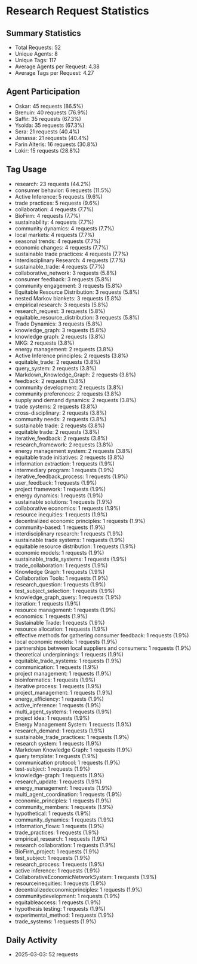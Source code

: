 # Research Request Statistics

## Summary Statistics
- Total Requests: 52
- Unique Agents: 8
- Unique Tags: 117
- Average Agents per Request: 4.38
- Average Tags per Request: 4.27

## Agent Participation
- Oskar: 45 requests (86.5%)
- Brenuin: 40 requests (76.9%)
- Saffir: 35 requests (67.3%)
- Ysolda: 35 requests (67.3%)
- Sera: 21 requests (40.4%)
- Jenassa: 21 requests (40.4%)
- Farin Alteris: 16 requests (30.8%)
- Lokir: 15 requests (28.8%)

## Tag Usage
- research: 23 requests (44.2%)
- consumer behavior: 6 requests (11.5%)
- Active Inference: 5 requests (9.6%)
- trade practices: 5 requests (9.6%)
- collaboration: 4 requests (7.7%)
- BioFirm: 4 requests (7.7%)
- sustainability: 4 requests (7.7%)
- community dynamics: 4 requests (7.7%)
- local markets: 4 requests (7.7%)
- seasonal trends: 4 requests (7.7%)
- economic changes: 4 requests (7.7%)
- sustainable trade practices: 4 requests (7.7%)
- Interdisciplinary Research: 4 requests (7.7%)
- sustainable_trade: 4 requests (7.7%)
- collaborative_network: 3 requests (5.8%)
- consumer feedback: 3 requests (5.8%)
- community engagement: 3 requests (5.8%)
- Equitable Resource Distribution: 3 requests (5.8%)
- nested Markov blankets: 3 requests (5.8%)
- empirical research: 3 requests (5.8%)
- research_request: 3 requests (5.8%)
- equitable_resource_distribution: 3 requests (5.8%)
- Trade Dynamics: 3 requests (5.8%)
- knowledge_graph: 3 requests (5.8%)
- knowledge graph: 2 requests (3.8%)
- MKG: 2 requests (3.8%)
- energy management: 2 requests (3.8%)
- Active Inference principles: 2 requests (3.8%)
- equitable_trade: 2 requests (3.8%)
- query_system: 2 requests (3.8%)
- Markdown_Knowledge_Graph: 2 requests (3.8%)
- feedback: 2 requests (3.8%)
- community development: 2 requests (3.8%)
- community preferences: 2 requests (3.8%)
- supply and demand dynamics: 2 requests (3.8%)
- trade systems: 2 requests (3.8%)
- cross-disciplinary: 2 requests (3.8%)
- community needs: 2 requests (3.8%)
- sustainable trade: 2 requests (3.8%)
- equitable trade: 2 requests (3.8%)
- iterative_feedback: 2 requests (3.8%)
- research_framework: 2 requests (3.8%)
- energy management system: 2 requests (3.8%)
- equitable trade initiatives: 2 requests (3.8%)
- information extraction: 1 requests (1.9%)
- intermediary program: 1 requests (1.9%)
- iterative_feedback_process: 1 requests (1.9%)
- user_feedback: 1 requests (1.9%)
- project framework: 1 requests (1.9%)
- energy dynamics: 1 requests (1.9%)
- sustainable solutions: 1 requests (1.9%)
- collaborative economics: 1 requests (1.9%)
- resource inequities: 1 requests (1.9%)
- decentralized economic principles: 1 requests (1.9%)
- community-based: 1 requests (1.9%)
- interdisciplinary research: 1 requests (1.9%)
- sustainable trade systems: 1 requests (1.9%)
- equitable resource distribution: 1 requests (1.9%)
- economic models: 1 requests (1.9%)
- sustainable_trade_systems: 1 requests (1.9%)
- trade_collaboration: 1 requests (1.9%)
- Knowledge Graph: 1 requests (1.9%)
- Collaboration Tools: 1 requests (1.9%)
- research_question: 1 requests (1.9%)
- test_subject_selection: 1 requests (1.9%)
- knowledge_graph_query: 1 requests (1.9%)
- iteration: 1 requests (1.9%)
- resource management: 1 requests (1.9%)
- economics: 1 requests (1.9%)
- Sustainable Trade: 1 requests (1.9%)
- resource allocation: 1 requests (1.9%)
- effective methods for gathering consumer feedback: 1 requests (1.9%)
- local economic models: 1 requests (1.9%)
- partnerships between local suppliers and consumers: 1 requests (1.9%)
- theoretical underpinnings: 1 requests (1.9%)
- equitable_trade_systems: 1 requests (1.9%)
- communication: 1 requests (1.9%)
- project management: 1 requests (1.9%)
- bioinformatics: 1 requests (1.9%)
- iterative process: 1 requests (1.9%)
- project_management: 1 requests (1.9%)
- energy_efficiency: 1 requests (1.9%)
- active_inference: 1 requests (1.9%)
- multi_agent_systems: 1 requests (1.9%)
- project idea: 1 requests (1.9%)
- Energy Management System: 1 requests (1.9%)
- research_demand: 1 requests (1.9%)
- sustainable_trade_practices: 1 requests (1.9%)
- research system: 1 requests (1.9%)
- Markdown Knowledge Graph: 1 requests (1.9%)
- query template: 1 requests (1.9%)
- communication protocol: 1 requests (1.9%)
- test-subject: 1 requests (1.9%)
- knowledge-graph: 1 requests (1.9%)
- research_update: 1 requests (1.9%)
- energy_management: 1 requests (1.9%)
- multi_agent_coordination: 1 requests (1.9%)
- economic_principles: 1 requests (1.9%)
- community_members: 1 requests (1.9%)
- hypothetical: 1 requests (1.9%)
- community_dynamics: 1 requests (1.9%)
- information_flows: 1 requests (1.9%)
- trade_practices: 1 requests (1.9%)
- empirical_research: 1 requests (1.9%)
- research collaboration: 1 requests (1.9%)
- BioFirm_project: 1 requests (1.9%)
- test_subject: 1 requests (1.9%)
- research_process: 1 requests (1.9%)
- active inference: 1 requests (1.9%)
- CollaborativeEconomicNetworkSystem: 1 requests (1.9%)
- resourceinequities: 1 requests (1.9%)
- decentralizedeconomicprinciples: 1 requests (1.9%)
- communitydevelopment: 1 requests (1.9%)
- equitableaccess: 1 requests (1.9%)
- hypothesis testing: 1 requests (1.9%)
- experimental_method: 1 requests (1.9%)
- trade_systems: 1 requests (1.9%)

## Daily Activity
- 2025-03-03: 52 requests
